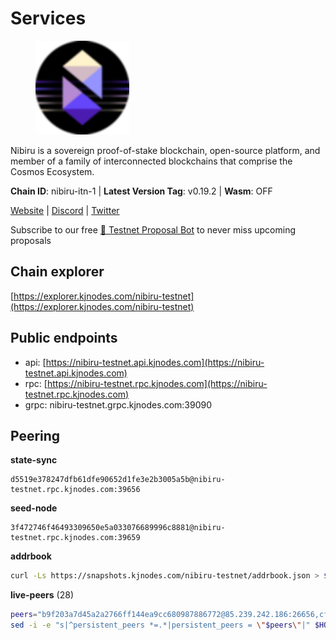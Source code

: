 # Services

<figure><img src="https://raw.githubusercontent.com/kj89/cosmos-images/main/logos/nibiru.png" width="150" alt=""><figcaption></figcaption></figure>

Nibiru is a sovereign proof-of-stake blockchain, open-source platform,  and member of a family of interconnected blockchains that comprise the Cosmos Ecosystem.

**Chain ID**: nibiru-itn-1 | **Latest Version Tag**: v0.19.2 | **Wasm**: OFF

[Website](https://nibiru.fi) | [Discord](https://discord.gg/nibirufi) | [Twitter](https://twitter.com/NibiruChain)



Subscribe to our free [🤖 Testnet Proposal Bot](https://t.me/kjnodes_testnet_proposal_bot) to never miss upcoming proposals


## Chain explorer
[https://explorer.kjnodes.com/nibiru-testnet](https://explorer.kjnodes.com/nibiru-testnet)

## Public endpoints

* api: [https://nibiru-testnet.api.kjnodes.com](https://nibiru-testnet.api.kjnodes.com)
* rpc: [https://nibiru-testnet.rpc.kjnodes.com](https://nibiru-testnet.rpc.kjnodes.com)
* grpc: nibiru-testnet.grpc.kjnodes.com:39090

## Peering

**state-sync**

```text
d5519e378247dfb61dfe90652d1fe3e2b3005a5b@nibiru-testnet.rpc.kjnodes.com:39656
```

**seed-node**

```text
3f472746f46493309650e5a033076689996c8881@nibiru-testnet.rpc.kjnodes.com:39659
```

**addrbook**
```bash
curl -Ls https://snapshots.kjnodes.com/nibiru-testnet/addrbook.json > $HOME/.nibid/config/addrbook.json
```

**live-peers** (28)
```bash
peers="b9f203a7d45a2a2766ff144ea9cc680987886772@85.239.242.186:26656,cf13f41c223c6e47e581f6ae8ec7c554218de8fc@207.244.251.201:26656,d2f53fd715b205d1321a22bad1a6334a06f3de2b@64.227.4.135:03656,d5519e378247dfb61dfe90652d1fe3e2b3005a5b@65.109.68.190:39656,aa999ecb4e74d0b95465638670cd6fddc9c1f544@65.109.89.37:26656,9df18d7fe13517817100466c2c7980c6125354b7@136.243.172.166:26656,b2ce119c318844778f33dc3dc544dce62572c45a@183.2.149.136:26656,a4bc4bfb7e2af517eaef8baebf5f404a0b65f59f@217.76.51.182:10656,96285853644bd5c35db33b033abfed598c9c10c0@75.119.130.70:26656,2ce838eea29c3f6ca650081dd0fa99186304b151@37.99.82.28:26656,f6c4429af0c199f579d55b3b12b760e431db21d4@34.139.52.143:26656,fee8c13c90bc44816ad3b6dbca1d1044008b1b87@65.21.106.157:26656,11c7655bc96c229a3d18ca3bbe7d8944ce645aab@89.117.59.191:26656,24b9df9d8b731fe559a749a76d7466c6646c2d23@65.21.200.124:26656,6601866c96263ccdffc009edbfa2150855f41ab1@38.242.226.88:26656,25e01aa86dae35ef0207991d1da02b7a9adf5e4a@38.242.219.103:26656,23a7f6ab77328d3459418e71dd284ad5a832624f@109.205.181.113:26656,54306de2385188258eebdffb7cd1bd5614266245@109.205.182.51:26656,5db2f2c82ba2b9c431d069270ebc16d35985ffaa@91.230.110.96:26656,bf5be00eb2fed367f75b63b9c685ab612765e302@149.102.139.163:26656,6dac2f8baeb71ccc594f0633d957ec9c8dc66b26@82.208.23.76:26656,e8010a62d188bcc5c2c74e669e380faccbccd106@185.197.250.246:26656,0faa013496da308cf091099bb736f512f17ab380@185.144.99.55:26656,64cf20514a03108936e27b9382c228d42b4642e1@88.198.14.157:26656,4432207b04118601f777ac93a5c3dd441b968734@70.34.250.4:26656,9616c3f4fe9bac03b8b922286207ea66fb7de01f@93.183.208.86:26656,3db2fea3bb460cf3668cbc328433e39d030f565a@109.123.243.101:26656,04c7b4c7b1ca40e04e767925c08846d2951f5425@34.23.168.27:26656"
sed -i -e "s|^persistent_peers *=.*|persistent_peers = \"$peers\"|" $HOME/.nibid/config/config.toml
```
